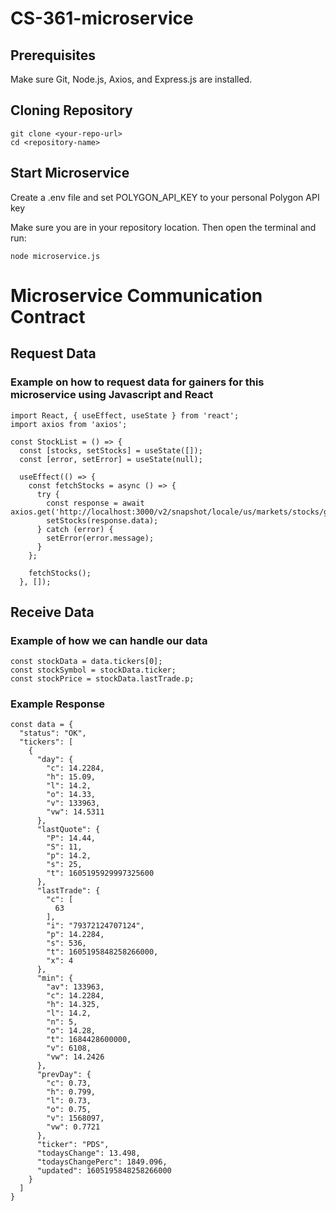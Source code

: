 # CS-361-microservice
## Prerequisites
Make sure Git, Node.js, Axios, and Express.js are installed.

## Cloning Repository
```
git clone <your-repo-url>
cd <repository-name>
```
## Start Microservice
Create a .env file and set POLYGON_API_KEY to your personal Polygon API key

Make sure you are in your repository location. Then open the terminal and run:
```
node microservice.js
```
# Microservice Communication Contract
## Request Data
### Example on how to request data for gainers for this microservice using Javascript and React
```
import React, { useEffect, useState } from 'react';
import axios from 'axios';

const StockList = () => {
  const [stocks, setStocks] = useState([]);
  const [error, setError] = useState(null);

  useEffect(() => {
    const fetchStocks = async () => {
      try {
        const response = await axios.get('http://localhost:3000/v2/snapshot/locale/us/markets/stocks/gainers');
        setStocks(response.data);
      } catch (error) {
        setError(error.message);
      }
    };

    fetchStocks();
  }, []);

```

## Receive Data
### Example of how we can handle our data
```
const stockData = data.tickers[0];
const stockSymbol = stockData.ticker;
const stockPrice = stockData.lastTrade.p;
```

### Example Response
```
const data = {
  "status": "OK",
  "tickers": [
    {
      "day": {
        "c": 14.2284,
        "h": 15.09,
        "l": 14.2,
        "o": 14.33,
        "v": 133963,
        "vw": 14.5311
      },
      "lastQuote": {
        "P": 14.44,
        "S": 11,
        "p": 14.2,
        "s": 25,
        "t": 1605195929997325600
      },
      "lastTrade": {
        "c": [
          63
        ],
        "i": "79372124707124",
        "p": 14.2284,
        "s": 536,
        "t": 1605195848258266000,
        "x": 4
      },
      "min": {
        "av": 133963,
        "c": 14.2284,
        "h": 14.325,
        "l": 14.2,
        "n": 5,
        "o": 14.28,
        "t": 1684428600000,
        "v": 6108,
        "vw": 14.2426
      },
      "prevDay": {
        "c": 0.73,
        "h": 0.799,
        "l": 0.73,
        "o": 0.75,
        "v": 1568097,
        "vw": 0.7721
      },
      "ticker": "PDS",
      "todaysChange": 13.498,
      "todaysChangePerc": 1849.096,
      "updated": 1605195848258266000
    }
  ]
}
```


